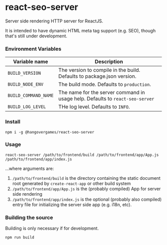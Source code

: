 # react-seo-server

Server side rendering HTTP server for ReactJS.

It is intended to have dynamic HTML meta tag support (e.g. SEO), though that's still under 
development.

### Environment Variables

| Variable name        | Description                                                                   |
| -------------------- | ----------------------------------------------------------------------------- |
| `BUILD_VERSION`      | The version to compile in the build. Defaults to package.json version.        |
| `BUILD_NODE_ENV`     | The build mode. Defaults to `production`.                                     |
| `BUILD_COMMAND_NAME` | The name for the server command in usage help. Defaults to `react-seo-server` |
| `BUILD_LOG_LEVEL`    | THe log level. Defaults to `INFO`.                                            |

### Install 

`npm i -g @hangovergames/react-seo-server`

### Usage

`react-seo-server /path/to/frontend/build /path/to/frontend/app/App.js /path/to/frontend/app/index.js`

...where arguments are:

  1. `/path/to/frontend/build` is the directory containing the static document root generated by 
     `create-react-app` or other build system
  2. `/path/to/frontend/app/App.js` is the (probably compiled) App for server side rendering
  3. `/path/to/frontend/app/index.js` is the optional (probably also compiled) entry file for 
     initializing the server side app (e.g. i18n, etc).

### Building the source

Building is only necessary if for development.

`npm run build`
